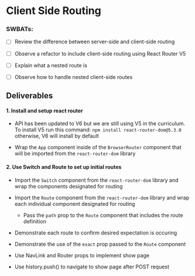 # Client Side Routing

### SWBATs:
- [ ] Review the difference between server-side and client-side routing
- [ ] Observe a refactor to include client-side routing using React Router V5
- [ ] Explain what a nested route is
- [ ] Observe how to handle nested client-side routes 
 

## Deliverables

#### 1. Install and setup react router

- API has been updated to V6 but we are still using V5 in the curriculum. To install V5 run this command: `npm install react-router-dom@5.3.0` otherwise, V6 will install by default 

- Wrap the `App` component inside of the `BrowserRouter` component that will be imported from the `react-router-dom` library 

#### 2. Use Switch and Route to set up initial routes

- Import the `Switch` component from the `react-router-dom` library and wrap the components designated for routing

- Import the `Route` component from the `react-router-dom` library and wrap each individual component designated for routing
    
    - Pass the `path` prop to the `Route` component that includes the route definition

- Demonstrate each route to confirm desired expectation is occuring

- Demonstrate the use of the `exact` prop passed to the `Route` component

- Use NavLink and Router props to implement show page
- Use history.push() to navigate to show page after POST request
